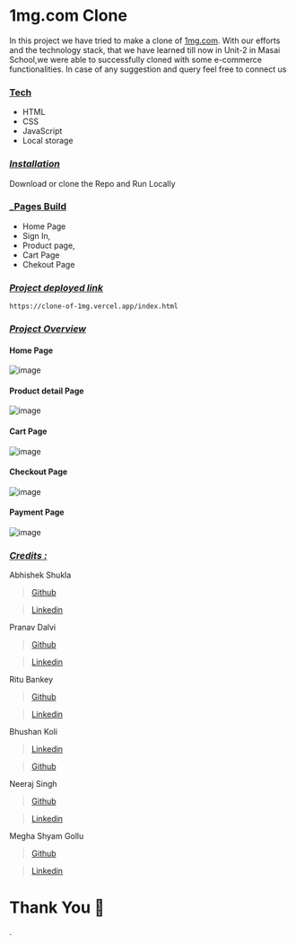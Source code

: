 
# **1mg.com Clone**



In this project we have tried to make a clone of <a href="https://www.1mg.com/" target="_blank">1mg.com</a>. With our efforts and the technology stack, that we have learned till now in Unit-2 in Masai School,we were able to successfully cloned with some e-commerce functionalities.
In case of any suggestion and query feel free to connect us

<div style='page-break-after: always'></div>

### <u>Tech</u>

- HTML
- CSS
- JavaScript
- Local storage

<div style='page-break-after: always'></div>

### _<u>Installation</u>_

Download or clone the Repo and Run Locally

<div style='page-break-after: always'></div>

### _<u>Pages Build</u>

- Home Page
- Sign In, 
- Product page, 
- Cart Page 
- Chekout Page

<div style='page-break-after: always'></div>


<div style='page-break-after: always'></div>

### _<u>Project deployed link</u>_
```
https://clone-of-1mg.vercel.app/index.html

```
### _<u>Project Overview</u>_

#### Home Page 
![image](https://user-images.githubusercontent.com/95949460/158538943-9b4bfb0c-bddb-4d56-bf3c-11e82bff68d3.png)
#### Product detail Page
![image](https://user-images.githubusercontent.com/95949460/158539785-b0583ff2-224a-442c-a755-7569e4215750.png)
#### Cart Page
![image](https://user-images.githubusercontent.com/95949460/158539962-d0b4ba53-fc7b-40b7-b5cc-0d6d143851e9.png)
#### Checkout Page
![image](https://user-images.githubusercontent.com/95949460/158540177-a7aadf7e-646f-450c-bebc-2c64ceaf8c14.png)
#### Payment Page 
![image](https://user-images.githubusercontent.com/95949460/158540353-f4c09fa4-635b-47ce-9159-d0b7de7623da.png)






<div style='page-break-after: always'></div>

### _<u>Credits :</u>_

Abhishek Shukla

> <a href="https://github.com/shuklabhisekh" target="_blank">Github</a>

> <a href="https://www.linkedin.com/in/shuklabhisekh/" target="_blank">Linkedin</a>

Pranav Dalvi

> <a href="https://github.com/PranavDalvi9" target="_blank">Github</a>

> <a href="https://www.linkedin.com/in/pranavsanjaydalvi/" target="_blank">Linkedin</a>

Ritu Bankey

> <a href="https://github.com/Ritu1011" target="_blank">Github</a>

> <a href="https://www.linkedin.com/in/ritu-bankey-857160211/" target="_blank">Linkedin</a>

Bhushan Koli

> <a href="https://www.linkedin.com/in/bhushan-koli-3aabb41a8/" target="_blank">Linkedin</a>

> <a href="https://github.com/Bhushankoli28" target="_blank">Github</a>

Neeraj Singh

> <a href="https://github.com/NeerajSingh007" target="_blank">Github</a>

> <a href="https://www.linkedin.com/in/neeraj-singh-751235166/" target="_blank">Linkedin</a>

Megha Shyam Gollu

> <a href="https://github.com/meghashyamgollu" target="_blank">Github</a>

> <a href="https://www.linkedin.com/in/megha-shyam-gollu/" target="_blank">Linkedin</a>



# Thank You :sparkling_heart:
.


